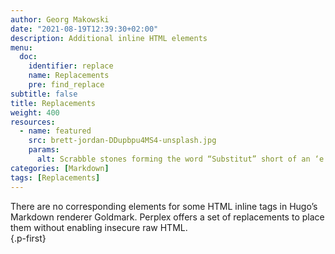 ```yaml
---
author: Georg Makowski
date: "2021-08-19T12:39:30+02:00"
description: Additional inline HTML elements
menu:
  doc:
    identifier: replace
    name: Replacements
    pre: find_replace
subtitle: false
title: Replacements
weight: 400
resources:
  - name: featured
    src: brett-jordan-DDupbpu4MS4-unsplash.jpg
    params:
      alt: Scrabble stones forming the word “Substitut” short of an ‘e’
categories: [Markdown]
tags: [Replacements]
---
```


There are no corresponding elements for some HTML inline tags in Hugo’s Markdown renderer Goldmark. Perplex offers a set of replacements to place them without enabling insecure raw HTML.  
{.p-first} <!--more-->
